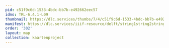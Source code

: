 ```yaml
---
pid: c51f9c6d-1533-4bdc-bb7b-e492662eec57
idno: TRL-6.4.1-L09
thumbnail: https://dlc.services/thumbs/7/4/c51f9c6d-1533-4bdc-bb7b-e492662eec57/full/400,339/0/default.jpg
manifest: https://dlc.services/iiif-resource/delft/string1string2string3/kaartenproject-2007/TRL-6.4.1-L09
order: '302'
layout: map
collection: kaartenproject
---
```

